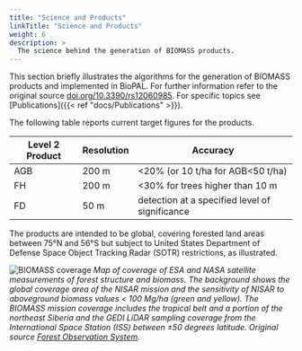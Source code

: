 ```yaml
---
title: "Science and Products"
linkTitle: "Science and Products"
weight: 6
description: >
  The science behind the generation of BIOMASS products.
---
```


This section briefly illustrates the algorithms for the generation of BIOMASS products and implemented in BioPAL.
For further information refer to the original source [doi.org/10.3390/rs12060985](https://www.mdpi.com/2072-4292/12/6/985).
For specific topics see [Publications]({{< ref "docs/Publications" >}}).

The following table reports current target figures for the products.

| Level 2 Product | Resolution | Accuracy |
|-----------------|-----------------|-----------------|
| AGB | 200 m | <20% (or 10 t/ha for AGB<50 t/ha) |
| FH | 200 m | <30% for trees higher than 10 m |
| FD | 50 m | detection at a specified level of significance |

The products are intended to be global, covering forested land areas between 75°N and 56°S but subject to United States Department of Defense Space Object Tracking Radar (SOTR) restrictions, as illustrated.

![BIOMASS coverage](/docs/img/biomass_coverage.png)
*Map of coverage of ESA and NASA satellite measurements of forest structure and biomass. The background shows the global coverage area of the NISAR mission and the sensitivity of NISAR to aboveground biomass values < 100 Mg/ha (green and yellow). The BIOMASS mission coverage includes the tropical belt and a portion of the northeast Siberia and the GEDI LiDAR sampling coverage from the International Space Station (ISS) between ±50 degrees latitude. Original source [Forest Observation System](https://forest-observation-system.net/Docs/NISAR_Vegetation_Biomass_Workshop_Report.pdf).*
